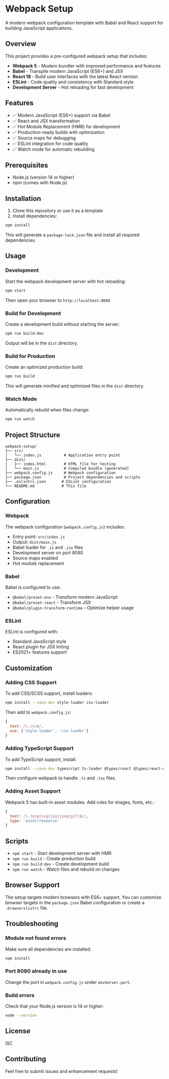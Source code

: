 # Webpack Setup

A modern webpack configuration template with Babel and React support for building JavaScript applications.

## Overview

This project provides a pre-configured webpack setup that includes:

- **Webpack 5** - Modern bundler with improved performance and features
- **Babel** - Transpile modern JavaScript (ES6+) and JSX
- **React 18** - Build user interfaces with the latest React version
- **ESLint** - Code quality and consistency with Standard style
- **Development Server** - Hot reloading for fast development

## Features

- ✅ Modern JavaScript (ES6+) support via Babel
- ✅ React and JSX transformation
- ✅ Hot Module Replacement (HMR) for development
- ✅ Production-ready builds with optimization
- ✅ Source maps for debugging
- ✅ ESLint integration for code quality
- ✅ Watch mode for automatic rebuilding

## Prerequisites

- Node.js (version 14 or higher)
- npm (comes with Node.js)

## Installation

1. Clone this repository or use it as a template
2. Install dependencies:

```bash
npm install
```

This will generate a `package-lock.json` file and install all required dependencies.

## Usage

### Development

Start the webpack development server with hot reloading:

```bash
npm start
```

Then open your browser to `http://localhost:8080`

### Build for Development

Create a development build without starting the server:

```bash
npm run build:dev
```

Output will be in the `dist` directory.

### Build for Production

Create an optimized production build:

```bash
npm run build
```

This will generate minified and optimized files in the `dist` directory.

### Watch Mode

Automatically rebuild when files change:

```bash
npm run watch
```

## Project Structure

```
webpack-setup/
├── src/
│   └── index.js          # Application entry point
├── dist/
│   ├── index.html        # HTML file for testing
│   └── main.js           # Compiled bundle (generated)
├── webpack.config.js     # Webpack configuration
├── package.json          # Project dependencies and scripts
├── .eslintrc.json       # ESLint configuration
└── README.md            # This file
```

## Configuration

### Webpack

The webpack configuration (`webpack.config.js`) includes:

- Entry point: `src/index.js`
- Output: `dist/main.js`
- Babel loader for `.js` and `.jsx` files
- Development server on port 8080
- Source maps enabled
- Hot module replacement

### Babel

Babel is configured to use:

- `@babel/preset-env` - Transform modern JavaScript
- `@babel/preset-react` - Transform JSX
- `@babel/plugin-transform-runtime` - Optimize helper usage

### ESLint

ESLint is configured with:

- Standard JavaScript style
- React plugin for JSX linting
- ES2021+ features support

## Customization

### Adding CSS Support

To add CSS/SCSS support, install loaders:

```bash
npm install --save-dev style-loader css-loader
```

Then add to `webpack.config.js`:

```javascript
{
  test: /\.css$/,
  use: ['style-loader', 'css-loader']
}
```

### Adding TypeScript Support

To add TypeScript support, install:

```bash
npm install --save-dev typescript ts-loader @types/react @types/react-dom
```

Then configure webpack to handle `.ts` and `.tsx` files.

### Adding Asset Support

Webpack 5 has built-in asset modules. Add rules for images, fonts, etc.:

```javascript
{
  test: /\.(png|svg|jpg|jpeg|gif)$/i,
  type: 'asset/resource'
}
```

## Scripts

- `npm start` - Start development server with HMR
- `npm run build` - Create production build
- `npm run build:dev` - Create development build
- `npm run watch` - Watch files and rebuild on changes

## Browser Support

The setup targets modern browsers with ES6+ support. You can customize browser targets in the `package.json` Babel configuration or create a `.browserslistrc` file.

## Troubleshooting

### Module not found errors

Make sure all dependencies are installed:

```bash
npm install
```

### Port 8080 already in use

Change the port in `webpack.config.js` under `devServer.port`.

### Build errors

Check that your Node.js version is 14 or higher:

```bash
node --version
```

## License

ISC

## Contributing

Feel free to submit issues and enhancement requests!
